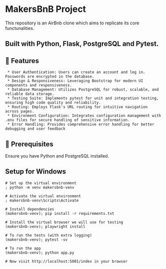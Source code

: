 # MakersBnB Project

This repository is an AirBnb clone which aims to replicate its core functunalities.

## Built with Python, Flask, PostgreSQL and Pytest.

## 🌟 Features

     * User Authentication: Users can create an account and log in. Passwords are encrypted in the database.
     * Design & Responsiveness: Leveraging Bootstrap for modern UI components and responsiveness.
     * Database Management: Utilizes PostgreSQL for robust, scalable, and reliable data storage.
     * Testing Suite: Implements pytest for unit and integration testing, ensuring high code quality and reliability.
     * Routing: Employs Flask's URL routing for intuitive navigation across pages.
     * Environment Configuration: Integrates configuration management with .env files for secure handling of sensitive information.
     * Error Handling: Provides comprehensive error handling for better debugging and user feedback

## 🔧 Prerequisites

Ensure you have Python and PostgreSQL installed.

## Setup for Windows

```shell
# Set up the virtual environment
; python -m venv makersbnb-venv

# Activate the virtual environment
; makersbnb-venv\Scripts\Activate

# Install dependencies
(makersbnb-venv); pip install -r requirements.txt

# Install the virtual browser we will use for testing
(makersbnb-venv); playwright install

# To run the tests (with extra logging)
(makersbnb-venv); pytest -sv

# To run the app
(makersbnb-venv); python app.py

# Now visit http://localhost:5001/index in your browser
```
